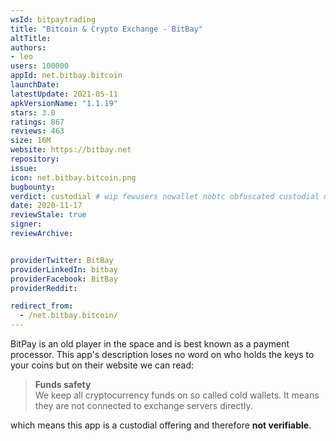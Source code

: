 ```yaml
---
wsId: bitpaytrading
title: "Bitcoin & Crypto Exchange - BitBay"
altTitle: 
authors:
- leo
users: 100000
appId: net.bitbay.bitcoin
launchDate: 
latestUpdate: 2021-05-11
apkVersionName: "1.1.19"
stars: 3.0
ratings: 867
reviews: 463
size: 16M
website: https://bitbay.net
repository: 
issue: 
icon: net.bitbay.bitcoin.png
bugbounty: 
verdict: custodial # wip fewusers nowallet nobtc obfuscated custodial nosource nonverifiable reproducible bounty defunct
date: 2020-11-17
reviewStale: true
signer: 
reviewArchive:


providerTwitter: BitBay
providerLinkedIn: bitbay
providerFacebook: BitBay
providerReddit: 

redirect_from:
  - /net.bitbay.bitcoin/
---
```



BitPay is an old player in the space and is best known as a payment processor.
This app's description loses no word on who holds the keys to your coins but on
their website we can read:

> **Funds safety**<br>
  We keep all cryptocurrency funds on so called cold wallets. It means they are
  not connected to exchange servers directly.

which means this app is a custodial offering and therefore **not verifiable**.
